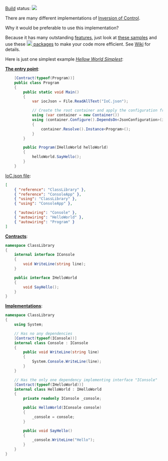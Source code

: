 [Build](http://tcavs2015.cloudapp.net/) status: <img src="http://tcavs2015.cloudapp.net/app/rest/builds/buildType:(id:DevTeam_IoC_Build)/statusIcon"/>

There are many different implementations of [Inversion of Control](https://github.com/DevTeam/IoC/wiki/Inversion-of-Control).

Why it would be preferable to use this implementation?

Because it has many outstanding [features](https://github.com/DevTeam/IoC/wiki/Features), just look at [these samples](https://github.com/DevTeam/IoC/wiki/Samples) and use these [<img src="https://www.nuget.org/Content/Logos/nugetlogo.png" height="18"> packages](https://github.com/DevTeam/IoC/wiki/NuGet-packages) to make your code more efficient. See [Wiki](https://github.com/DevTeam/IoC/wiki) for details.

Here is just one simplest example [_Hellow World Simplest_](https://github.com/DevTeam/IoC/tree/master/Samples/HelloWorldSimplest):

[**The entry point**](https://github.com/DevTeam/IoC/blob/master/Samples/HelloWorldSimplest/ConsoleApp/Program.cs):

```csharp
    [Contract(typeof(Program))]
    public class Program
    {
        public static void Main()
        {
            var iocJson = File.ReadAllText("IoC.json");

            // Create the root container and apply the configuration from the json string
            using (var container = new Container())
            using (container.Configure().DependsOn<JsonConfiguration>(iocJson).Apply())
            {
                container.Resolve().Instance<Program>();
            }
        }

        public Program(IHelloWorld helloWorld)
        {
            helloWorld.SayHello();
        }
    }
```

[IoC.json file](https://github.com/DevTeam/IoC/tree/master/Samples/HelloWorldSimplest/ConsoleApp/IoC.json):
```json
[
    { "reference": "ClassLibrary" },
    { "reference": "ConsoleApp" },
    { "using": "ClassLibrary" },
    { "using": "ConsoleApp" },

    { "autowiring": "Console" },
    { "autowiring": "HelloWorld" },
    { "autowiring": "Program" }
]
```

[**Contracts**](https://github.com/DevTeam/IoC/tree/master/Samples/HelloWorldSimplest/ClassLibrary):
```csharp
namespace ClassLibrary
{
    internal interface IConsole
    {
        void WriteLine(string line);
    }

    public interface IHelloWorld
    {
        void SayHello();
    }
}
```

[**Implementations**](https://github.com/DevTeam/IoC/tree/master/Samples/HelloWorldSimplest/ClassLibrary):
```csharp
namespace ClassLibrary
{
    using System;

    // Has no any dependencies
    [Contract(typeof(IConsole))]
    internal class Console : IConsole
    {
        public void WriteLine(string line)
        {
            System.Console.WriteLine(line);
        }
    }

    // Has the only one dependency implementing interface "IConsole"
    [Contract(typeof(IHelloWorld))]
    internal class HelloWorld : IHelloWorld
    {
        private readonly IConsole _console;

        public HelloWorld(IConsole console)
        {
            _console = console;
        }

        public void SayHello()
        {
            _console.WriteLine("Hello");
        }
    }
}
```

